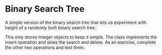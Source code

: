 Binary Search Tree
==================


A simple version of the binary search tree that lets us experiment with height of a randomly built binary search tree. 

This only stores Integer objects to keep it simple. The class implements the insert operation and skips the search and delete. 
As an exercise, complete the other two operations and test them.